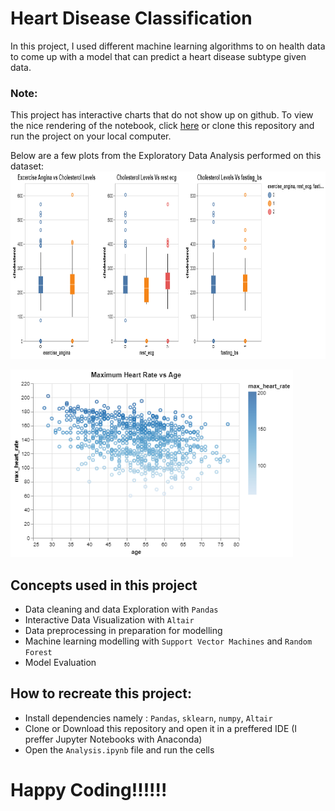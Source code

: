 # Heart Disease Classification
In this project, I used different machine learning algorithms to on health data to come up with a model that can predict a heart disease subtype given data.
### Note: 
This project has interactive charts that do not show up on github. To view the nice rendering of the notebook, click [here](https://nbviewer.org/github/Blaise143/Heart-Disease-Classification/blob/main/Analysis.ipynb) or clone this repository and run the project on your local computer.

Below are a few plots from the Exploratory Data Analysis performed on this dataset:
<img src = "https://github.com/Blaise143/Heart-Disease-Classification/blob/main/.ipynb_checkpoints/heart_png1.png" height=300>

<img src = "https://github.com/Blaise143/Heart-Disease-Classification/blob/main/.ipynb_checkpoints/heart_png2.png" height=300>

## Concepts used in this project
- Data cleaning and data Exploration with `Pandas`
- Interactive Data Visualization with `Altair`
- Data preprocessing in preparation for modelling
- Machine learning modelling with `Support Vector Machines` and `Random Forest`
- Model Evaluation
 
## How to recreate this project:
- Install dependencies namely : `Pandas`, `sklearn`, `numpy`, `Altair`
- Clone or Download this repository and open it in a preffered IDE (I preffer Jupyter Notebooks with Anaconda)
- Open the `Analysis.ipynb` file and run the cells 
 
# Happy Coding!!!!!!
